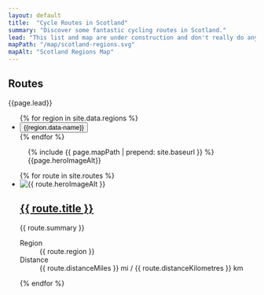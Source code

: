 ```yaml
---
layout: default
title:  "Cycle Routes in Scotland"
summary: "Discover some fantastic cycling routes in Scotland."
lead: "This list and map are under construction and don't really do anything yet, but someday it's gonna be awesome."
mapPath: "/map/scotland-regions.svg"
mapAlt: "Scotland Regions Map"
---
```

  <section class="text-light py-5 d-print-none">
      <div class="container">
          <div class="row">
              <div class="col col-lg-5">
                  <h1 itemprop="name headline">Routes</h1>
                  <p class="lead mb-5">{{page.lead}}</p>
                  <ul class="list-unstyled ml-n2 row cols">
                    {% for region in site.data.regions %}
                      <li>
                        <button data-map-trigger data-map-target="{{region.id}}" class="btn btn-link btn-outline-primary m-1">{{region.data-name}}</button>
                      </li>
                    {% endfor %} 
                  </ul>
                </div>
                <div class="col col-12 col-lg-6 offset-lg-1 position-sticky">
                  <figure data-route-map class="route-map sticky-top">
                    <div class="position-relative">
                    {% include {{ page.mapPath | prepend: site.baseurl }} %}
                    <div data-description class="description"></div>
                    </div>
                        <figcaption class="sr-only">
                            <span>{{page.heroImageAlt}}</span>
                        </figcaption>
                  </figure>
              </div>
          </div>
      </div>
</section>

<div class="container py-5 text-light">
  <ul class="list-unstyled card-columns mt-5">
    {% for route in site.routes %}
      <li class="card bg-dark text-light border border-secondary">
        <img src="{{route.heroImagePath | prepend: site.baseurl | append: '?nf_resize=smartcrop&w=500'}}" class="card-img-top" alt="{{ route.heroImageAlt }}" loading="lazy" width="auto"/>
        <div class="card-body">
        <h2 class="card-title h5"><a class="stretched-link" href="{{ route.url }}">{{ route.title }}</a></h2>
        <p>{{ route.summary }}</p>
        </div>
        <div class="card-footer">
          <dl class="text-muted d-flex justify-content-between mb-0">
            <dt class="sr-only">Region</dt>
            <dd class="mb-0">{{ route.region }}</dd>
            <dt class="sr-only">Distance</dt>
            <dd class="mb-0">{{ route.distanceMiles }} mi / {{ route.distanceKilometres }} km</dd>
          </dl>
        </div>
      </li>
    {% endfor %}
  </ul>
</div>

